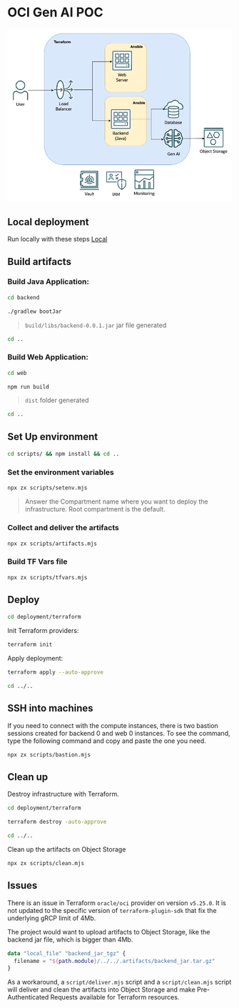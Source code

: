 # OCI Gen AI POC

![Architecture](./images/architecture.png)

## Local deployment

Run locally with these steps [Local](LOCAL.md)

## Build artifacts

### Build Java Application:

```bash
cd backend
```

```bash
./gradlew bootJar
```

> `build/libs/backend-0.0.1.jar` jar file generated

```bash
cd ..
```

### Build Web Application:

```bash
cd web
```

```bash
npm run build
```

> `dist` folder generated

```bash
cd ..
```

## Set Up environment

```bash
cd scripts/ && npm install && cd ..
```

### Set the environment variables

```bash
npx zx scripts/setenv.mjs
```

> Answer the Compartment name where you want to deploy the infrastructure. Root compartment is the default.

### Collect and deliver the artifacts

```bash
npx zx scripts/artifacts.mjs
```

### Build TF Vars file

```bash
npx zx scripts/tfvars.mjs
```

## Deploy

```bash
cd deployment/terraform
```

Init Terraform providers:

```bash
terraform init
```

Apply deployment:

```bash
terraform apply --auto-approve
```

```bash
cd ../..
```

## SSH into machines

If you need to connect with the compute instances, there is two bastion sessions created for backend 0 and web 0 instances. To see the command, type the following command and copy and paste the one you need.

```bash
npx zx scripts/bastion.mjs
```

## Clean up

Destroy infrastructure with Terraform.

```bash
cd deployment/terraform
```

```bash
terraform destroy -auto-approve
```

```bash
cd ../..
```

Clean up the artifacts on Object Storage

```bash
npx zx scripts/clean.mjs
```

## Issues

There is an issue in Terraform `oracle/oci` provider on version `v5.25.0`. It is not updated to the specific version of `terraform-plugin-sdk` that fix the underlying gRCP limit of 4Mb.

The project would want to upload artifacts to Object Storage, like the backend jar file, which is bigger than 4Mb.

```terraform
data "local_file" "backend_jar_tgz" {
  filename = "${path.module}/../../.artifacts/backend_jar.tar.gz"
}
```

As a workaround, a `script/deliver.mjs` script and a `script/clean.mjs` script will deliver and clean the artifacts into Object Storage and make Pre-Authenticated Requests available for Terraform resources.
